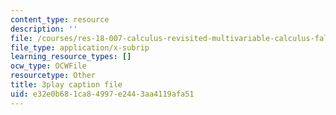```yaml
---
content_type: resource
description: ''
file: /courses/res-18-007-calculus-revisited-multivariable-calculus-fall-2011/e32e0b681ca84997e2443aa4119afa51_sZh-zowKEQQ.srt
file_type: application/x-subrip
learning_resource_types: []
ocw_type: OCWFile
resourcetype: Other
title: 3play caption file
uid: e32e0b68-1ca8-4997-e244-3aa4119afa51
---
```

